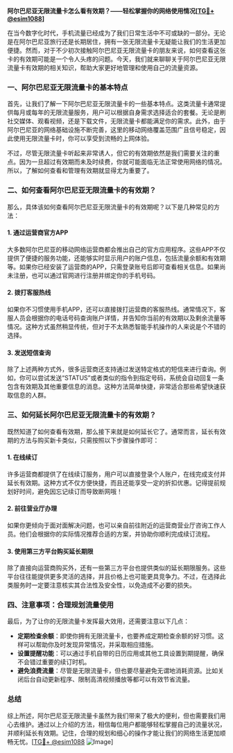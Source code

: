 **阿尔巴尼亚无限流量卡怎么看有效期？——轻松掌握你的网络使用情况[[TG💪+ @esim1088](https://t.me/s/esim1088)]**

在当今数字化时代，手机流量已经成为了我们日常生活中不可或缺的一部分。无论是在阿尔巴尼亚旅行还是长期居住，拥有一张无限流量卡无疑能让我们的生活更加便捷。然而，对于不少初次接触阿尔巴尼亚无限流量卡的朋友来说，如何查看这张卡的有效期可能是一个令人头疼的问题。今天，我们就来聊聊关于阿尔巴尼亚无限流量卡有效期的相关知识，帮助大家更好地管理和使用自己的流量资源。

### 一、阿尔巴尼亚无限流量卡的基本特点

首先，让我们了解一下阿尔巴尼亚无限流量卡的一些基本特点。这类流量卡通常提供每月或每年的无限流量服务，用户可以根据自身需求选择适合的套餐。无论是刷社交媒体、观看视频，还是下载文件，无限流量卡都能满足你的需求。此外，由于阿尔巴尼亚的网络基础设施不断完善，这里的移动网络覆盖范围广且信号稳定，因此使用无限流量卡时，你可以享受到流畅的上网体验。

不过，尽管无限流量卡听起来非常诱人，但它的有效期依然是我们需要关注的重点。因为一旦超过有效期而未及时续费，你就可能面临无法正常使用网络的情况。所以，了解如何查看和管理有效期就显得尤为重要了。

### 二、如何查看阿尔巴尼亚无限流量卡的有效期？

那么，具体该如何查看阿尔巴尼亚无限流量卡的有效期呢？以下是几种常见的方法：

#### 1. **通过运营商官方APP**
大多数阿尔巴尼亚的移动网络运营商都会推出自己的官方应用程序。这些APP不仅提供了便捷的服务功能，还能够实时显示用户的账户信息，包括流量余额和有效期等。如果你已经安装了运营商的APP，只需登录账号后即可查看相关信息。如果尚未注册，也可以通过官网进行注册并绑定你的手机号码。

#### 2. **拨打客服热线**
如果你不习惯使用手机APP，还可以直接拨打运营商的客服热线。通常情况下，客服人员会根据你的电话号码查询账户详情，并告知你当前的有效期以及剩余流量等情况。这种方式虽然稍显传统，但对于不太熟悉智能手机操作的人来说是个不错的选择。

#### 3. **发送短信查询**
除了上述两种方式外，很多运营商还支持通过发送特定格式的短信来进行查询。例如，你可以尝试发送“STATUS”或者类似的指令到指定号码，系统会自动回复一条包含有效期及其他重要信息的消息。这种方法简单快捷，非常适合那些希望快速获取信息的人群。

### 三、如何延长阿尔巴尼亚无限流量卡的有效期？

既然知道了如何查看有效期，那么接下来就是如何延长它了。通常而言，延长有效期的方法与购买新卡类似，只需按照以下步骤操作即可：

#### 1. **在线续订**
许多运营商都提供了在线续订服务，用户可以直接登录个人账户，在线完成支付并延长有效期。这种方式不仅方便快捷，而且还能享受一定的折扣优惠。记得提前规划好时间，避免因忘记续订而导致断网哦！

#### 2. **前往营业厅办理**
如果你更倾向于面对面解决问题，也可以亲自前往附近的运营商营业厅咨询工作人员。他们会根据你的实际情况推荐合适的方案，并协助你顺利完成续订流程。

#### 3. **使用第三方平台购买延长期限**
除了直接向运营商购买外，还有一些第三方平台也提供类似的延长期限服务。这些平台往往能提供更多灵活的选择，并且价格上也可能更具竞争力。不过，在选择此类服务时一定要注意核实其合法性及安全性，以免造成不必要的损失。

### 四、注意事项：合理规划流量使用

最后，为了让你的无限流量卡发挥最大效用，还需要注意以下几点：

- **定期检查余额**：即使你拥有无限流量卡，也要养成定期检查余额的好习惯。这样可以帮助你及时发现异常情况，并采取相应措施。
- **设置提醒功能**：可以通过手机自带的日历应用或其他工具设置到期提醒，确保不会错过重要的续订时机。
- **避免浪费流量**：尽管是无限流量卡，但也要尽量避免无谓地消耗资源。比如关闭后台自动更新程序、限制高清视频播放等都可以有效节省流量。

### 总结

综上所述，阿尔巴尼亚无限流量卡虽然为我们带来了极大的便利，但也需要我们用心去维护。通过以上介绍的方法，相信每位用户都能够轻松掌握自己的流量状况，并顺利延长有效期。记住，合理的规划和细心的操作才能让我们的网络生活更加顺畅无忧。[[TG💪+ @esim1088](https://t.me/s/esim1088) ![Image](https://i.postimg.cc/4NQfJmqS/Snipaste-2025-05-13-00-14-12.png)]
